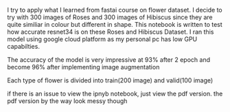 

I try to apply what I learned from fastai course on flower dataset. I decide to try with 300 images of Roses and 300 images of Hibiscus since they are quite similiar in colour but different in shape. This notebook is written to test how accurate resnet34 is on these Roses and Hibiscus Dataset. I ran this model using google cloud platform as my personal pc has low GPU capabilties.

The accuracy of the model is very impressive at 93% after 2 epoch and become 96% after implementing image augmentation

Each type of flower is divided into train(200 image) and valid(100 image)

if there is an issue to view the ipnyb notebook, just view the pdf version. the pdf version by the way look messy  though
